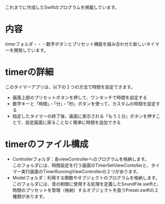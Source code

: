 これまでに作成したSwiftのプログラムを掲載しています。

# 内容
timerフォルダ・・・数字ボタンとプリセット機能を組み合わせた新しいタイマーを開発しています。

# timerの詳細
このタイマーアプリは、以下の２つの方法で時間を設定できます。
* 画面上部のプリセットボタンを押して、ワンタッチで時間を設定する
* 数字キーと「時間」・「分」・「秒」ボタンを使って、カスタムの時間を設定する
* 指定したタイマーの終了後、画面に表示される「もう１分」ボタンを押すことで、設定画面に戻ることなく簡単に時間を追加できる

# timerのファイル構成
* Controllerフォルダ：各viewControllerへのプログラムを格納します。  
このフォルダには、時間設定を行う画面のTimerSetViewContollerと、タイマー実行画面のTimerRunningViewControllerの２つがあります。
* Modelフォルダ：利用する関数やオブジェクトのプログラムを格納します。  
このフォルダには、音の制御に使用する処理を定義したSoundFile.swiftと、時間のプリセットを管理（格納）するオブジェクトを扱うPreset.swiftの２種類があります。
